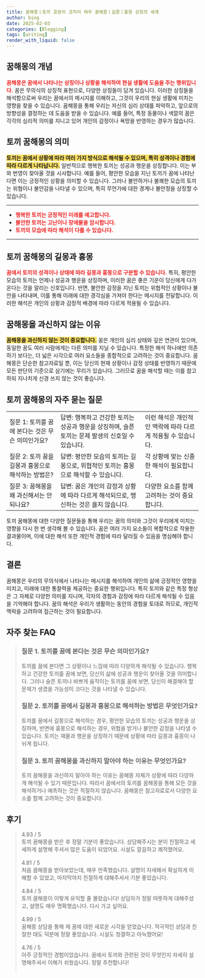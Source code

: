 ```yaml
---
title: 꿈해몽ㅣ토끼 호랑이 코끼리 여우 꿈해몽ㅣ길몽ㅣ흉몽 상징의 세계
author: bing
date: 2025-02-03
categories: [Blogging]
tags: [writing]
render_with_liquid: false
---
```



<h2 id='꿈해몽의 개념'>꿈해몽의 개념</h2>

<p><b><span style="color: #ee2323;">꿈해몽은 꿈에서 나타나는 상징이나 상황을 해석하여 현실 생활에 도움을 주는 행위입니다.</span></b> 꿈은 무의식의 상징적 표현으로, 다양한 상징들이 담겨 있습니다. 이러한 상징들을 해석함으로써 우리는 꿈에서의 메시지를 이해하고, 그것이 우리의 현실 생활에 미치는 영향을 찾을 수 있습니다. 꿈해몽을 통해 우리는 자신의 심리 상태를 파악하고, 앞으로의 방향성을 결정하는 데 도움을 받을 수 있습니다. 예를 들어, 특정 동물이나 색깔의 꿈은 각각의 심리적 의미를 지니고 있어 개인의 감정이나 욕망을 반영하는 경우가 많습니다.</p>

<h2 id='토끼 꿈해몽의 의미'>토끼 꿈해몽의 의미</h2>

<p><b><span style="background-color: #ffe066;">토끼는 꿈에서 상황에 따라 여러 가지 방식으로 해석될 수 있으며, 특히 성격이나 경험에 따라 다르게 나타납니다.</span></b> 일반적으로 행복한 토끼는 성공과 행운을 상징합니다. 이는 부와 번영이 찾아올 것을 시사합니다. 예를 들어, 평안한 모습을 지닌 토끼가 꿈에 나타난다면 이는 긍정적인 상황을 의미할 수 있습니다. 그러나 불안하거나 불쾌한 모습의 토끼는 위협이나 불안감을 나타낼 수 있으며, 특히 무언가에 대한 경계나 불안정을 상징할 수 있습니다.</p>

<hr />

<ul>
    <li><b><span style="color: #ee2323;">행복한 토끼는 긍정적인 미래를 예고합니다.</span></b></li>
    <li><b><span style="color: #ee2323;">불안한 토끼는 고난이나 장애물을 암시합니다.</span></b></li>
    <li><b><span style="color: #ee2323;">토끼의 모습에 따라 해석이 다를 수 있습니다.</span></b></li>
</ul>

<hr />

<h2 id='토끼 꿈해몽의 길몽과 흉몽'>토끼 꿈해몽의 길몽과 흉몽</h2>

<p><b><span style="color: #ee2323;">꿈에서 토끼의 성격이나 상태에 따라 길몽과 흉몽으로 구분할 수 있습니다.</span></b> 특히, 평안한 모습의 토끼는 언제나 성공과 행운을 상징하며, 이러한 꿈은 좋은 기운이 당신에게 다가온다는 것을 알리는 신호입니다. 반면, 불안한 감정을 지닌 토끼는 위협적인 상황이나 불안을 나타내며, 이를 통해 미래에 대한 경각심을 가져야 한다는 메시지를 전달합니다. 이러한 해석은 개인의 상황과 감정적 배경에 따라 다르게 적용될 수 있습니다.</p>

<h2 id='꿈해몽을 과신하지 않는 이유'>꿈해몽을 과신하지 않는 이유</h2>

<p><b><span style="background-color: #ffe066;">꿈해몽을 과신하지 않는 것이 중요합니다.</span></b> 꿈은 개인의 심리 상태와 깊은 연관이 있으며, 동일한 꿈도 여러 사람에게는 다른 의미를 지닐 수 있습니다. 특정한 해석 하나에만 의존하기 보다는, 더 넓은 시각으로 여러 요소들을 종합적으로 고려하는 것이 중요합니다. 꿈해몽은 단순한 참고자료일 뿐, 이는 당신의 현재 상황이나 감정 상태를 반영하기 때문에 모든 판단의 기준으로 삼기에는 무리가 있습니다. 그러므로 꿈을 해석할 때는 이를 참고하되 지나치게 신경 쓰지 않는 것이 좋습니다.</p>

<h2 id='토끼 꿈해몽의 자주 묻는 질문'>토끼 꿈해몽의 자주 묻는 질문</h2>

<table>
    <tr>
        <td>질문 1: 토끼를 꿈에 본다는 것은 무슨 의미인가요?</td>
        <td>답변: 행복하고 건강한 토끼는 성공과 행운을 상징하며, 슬픈 토끼는 문제 발생의 신호일 수 있습니다.</td>
        <td>이런 해석은 개인적인 맥락에 따라 다르게 적용될 수 있습니다.</td>
    </tr>
    <tr>
        <td>질문 2: 토끼 꿈을 길몽과 흉몽으로 해석하는 방법은?</td>
        <td>답변: 평안한 모습의 토끼는 길몽으로, 위협적인 토끼는 흉몽으로 해석할 수 있습니다.</td>
        <td>각 상황에 맞는 신중한 해석이 필요합니다.</td>
    </tr>
    <tr>
        <td>질문 3: 꿈해몽을 왜 과신해서는 안 되나요?</td>
        <td>답변: 꿈은 개인의 감정과 상황에 따라 다르게 해석되므로, 맹신하는 것은 옳지 않습니다.</td>
        <td>다양한 요소를 함께 고려하는 것이 중요합니다.</td>
    </tr>
</table>

<p>토끼 꿈해몽에 대한 다양한 질문들을 통해 우리는 꿈의 의미와 그것이 우리에게 미치는 영향을 다시 한 번 생각해 볼 수 있습니다. 꿈은 여러 가지 요소들이 복합적으로 작용한 결과물이며, 이에 대한 해석 또한 개인적 경험에 따라 달라질 수 있음을 명심해야 합니다.</p>

<h2 id='결론'>결론</h2>

<p>꿈해몽은 우리의 무의식에서 나타나는 메시지를 해석하여 개인의 삶에 긍정적인 영향을 미치고, 미래에 대한 통찰력을 제공하는 중요한 행위입니다. 특히 토끼와 같은 특정 형상은 그 자체로 다양한 의미를 지니며, 각자의 경험과 감정에 따라 다르게 해석될 수 있음을 기억해야 합니다. 꿈의 해석은 우리가 생활하는 동안의 경험을 토대로 하므로, 개인적 맥락을 고려하여 접근하는 것이 필요합니다.</p>


<h2 id='자주_찾는_FAQ'>자주 찾는 FAQ</h2>
<div itemscope="" itemtype="https://schema.org/FAQPage"> 
<blockquote> 
<div itemscope="" itemprop="mainEntity" itemtype="https://schema.org/Question"> 
<h3 itemprop="name">질문 1. 토끼를 꿈에 본다는 것은 무슨 의미인가요?</h3> 
<div itemscope="" itemprop="acceptedAnswer" itemtype="https://schema.org/Answer"> 
<span itemprop="text"> 
<p>토끼를 꿈에 본다면 그 상황이나 느낌에 따라 다양하게 해석될 수 있습니다. 행복하고 건강한 토끼를 꿈에 보면, 당신의 삶에 성공과 행운이 찾아올 것을 의미합니다. 그러나 슬픈 토끼나 바쁘게 움직이는 토끼를 꿈에 보면, 당신이 해결해야 할 문제가 생겼을 가능성이 크다는 것을 나타낼 수 있습니다.</p> 
</span> 
</div> 
</div> 
<div itemscope="" itemprop="mainEntity" itemtype="https://schema.org/Question"> 
<h3 itemprop="name">질문 2. 토끼를 꿈에서 길몽과 흉몽으로 해석하는 방법은 무엇인가요?</h3> 
<div itemscope="" itemprop="acceptedAnswer" itemtype="https://schema.org/Answer"> 
<span itemprop="text"> 
<p>토끼를 꿈에서 길몽으로 해석하는 경우, 평안한 모습의 토끼는 성공과 행운을 상징하며, 반면에 흉몽으로 해석하는 경우, 위협을 받거나 불안한 감정을 나타낼 수 있습니다. 토끼는 재물과 행운을 상징하기 때문에 상황에 따라 길몽과 흉몽이 나뉘게 됩니다.</p> 
</span> 
</div> 
</div> 
<div itemscope="" itemprop="mainEntity" itemtype="https://schema.org/Question"> 
<h3 itemprop="name">질문 3. 토끼 꿈해몽을 과신하지 말아야 하는 이유는 무엇인가요?</h3> 
<div itemscope="" itemprop="acceptedAnswer" itemtype="https://schema.org/Answer"> 
<span itemprop="text"> 
<p>토끼 꿈해몽을 과신하지 말아야 하는 이유는 꿈해몽 자체가 상황에 따라 다양하게 해석될 수 있기 때문입니다. 따라서 꿈에서의 토끼를 꿈해몽을 통해 모든 것을 해석하거나 예측하는 것은 적절하지 않습니다. 꿈해몽은 참고자료로서 다양한 요소를 함께 고려하는 것이 중요합니다.</p> 
</span> 
</div> 
</div> 
</blockquote> 
</div>
<h2 id='후기'>후기</h2>
<div itemscope itemtype="https://schema.org/Product">
  <blockquote>
  <div itemprop="review" itemscope itemtype="https://schema.org/Review">
      <div itemprop="reviewRating" itemscope itemtype="https://schema.org/Rating"> <span itemprop="ratingValue">4.93</span> / <span itemprop="bestRating">5</span> </div>
      <span itemprop="reviewBody">토끼 꿈해몽을 받은 후 정말 기분이 좋았습니다. 상담해주시는 분이 친절하고 세세하게 설명해 주셔서 많은 도움이 되었어요. 시설도 깔끔하고 쾌적했어요.</span>
  </div>
  <br>
  <div itemprop="review" itemscope itemtype="https://schema.org/Review">
      <div itemprop="reviewRating" itemscope itemtype="https://schema.org/Rating"> <span itemprop="ratingValue">4.81</span> / <span itemprop="bestRating">5</span> </div>
      <span itemprop="reviewBody">처음 꿈해몽을 받아보았는데, 매우 만족했습니다. 설명이 자세해서 확실하게 이해할 수 있었고, 마지막까지 친절하게 대해주셔서 기분 좋았습니다.</span>
  </div>
  <br>
  <div itemprop="review" itemscope itemtype="https://schema.org/Review">
      <div itemprop="reviewRating" itemscope itemtype="https://schema.org/Rating"> <span itemprop="ratingValue">4.84</span> / <span itemprop="bestRating">5</span> </div>
      <span itemprop="reviewBody">토끼 꿈해몽이 이렇게 유익할 줄 몰랐습니다! 상담자가 정말 따뜻하게 대해주셨고, 설명도 매우 명확했습니다. 다시 가고 싶어요.</span>
  </div>
  <br>
  <div itemprop="review" itemscope itemtype="https://schema.org/Review">
      <div itemprop="reviewRating" itemscope itemtype="https://schema.org/Rating"> <span itemprop="ratingValue">4.99</span> / <span itemprop="bestRating">5</span> </div>
      <span itemprop="reviewBody">꿈해몽 상담을 통해 제 꿈에 대한 새로운 시각을 얻었습니다. 적극적인 상담과 친절한 태도 덕분에 정말 좋았습니다. 시설도 청결하고 아늑했어요!</span>
  </div>
  <br>
  <div itemprop="review" itemscope itemtype="https://schema.org/Review">
      <div itemprop="reviewRating" itemscope itemtype="https://schema.org/Rating"> <span itemprop="ratingValue">4.76</span> / <span itemprop="bestRating">5</span> </div>
      <span itemprop="reviewBody">아주 긍정적인 경험이었습니다. 꿈에서 토끼와 관련된 것이 무엇인지 자세히 설명해주셔서 이해가 쉬웠습니다. 정말 추천합니다!</span>
  </div>
  <br>
  </blockquote>
</div>
